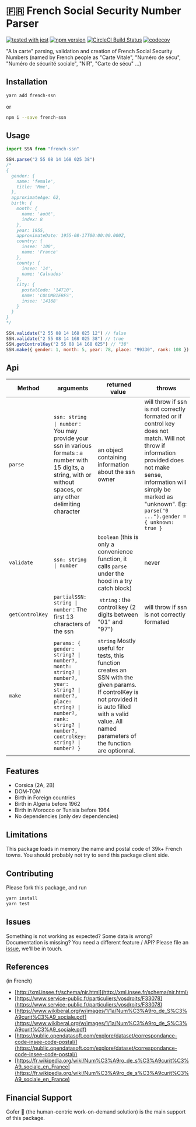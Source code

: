 # 🇫🇷 French Social Security Number Parser

[![tested with jest](https://img.shields.io/badge/tested_with-jest-99424f.svg)](https://github.com/facebook/jest) [![npm version](https://badge.fury.io/js/french-ssn.svg)](http://badge.fury.io/js/french-ssn) [![CircleCI Build Status](https://circleci.com/gh/aymericbouzy/french-ssn.svg?style=shield)](https://circleci.com/gh/aymericbouzy/french-ssn) [![codecov](https://codecov.io/gh/aymericbouzy/french-ssn/branch/master/graph/badge.svg)](https://codecov.io/gh/aymericbouzy/french-ssn)

"A la carte" parsing, validation and creation of French Social Security Numbers (named by French people as "Carte Vitale", "Numéro de sécu", "Numéro de sécurité sociale", "NIR", "Carte de sécu" ...)

## Installation

```sh
yarn add french-ssn
```

or

```sh
npm i --save french-ssn
```

## Usage

```js
import SSN from "french-ssn"

SSN.parse("2 55 08 14 168 025 38")
/*
{
  gender: {
    name: 'female',
    title: 'Mme',
  },
  approximateAge: 62,
  birth: {
    month: {
      name: 'août',
      index: 8
    },
    year: 1955,
    approximateDate: 1955-08-17T00:00:00.000Z,
    country: {
      insee: '100',
      name: 'France'
    },
    county: {
      insee: '14',
      name: 'Calvados'
    },
    city: {
      postalCode: '14710',
      name: 'COLOMBIERES',
      insee: '14168'
    }
  }
}
*/

SSN.validate("2 55 08 14 168 025 12") // false
SSN.validate("2 55 08 14 168 025 38") // true
SSN.getControlKey("2 55 08 14 168 025") // "38"
SSN.make({ gender: 1, month: 5, year: 78, place: "99330", rank: 108 }) // "178059933010817"
```

## Api

| Method | arguments | returned value | throws |
| ------ | --------- | -------------- | ------ |
| `parse` | `ssn: string \| number` : You may provide your ssn in various formats : a number with 15 digits, a string, with or without spaces, or any other delimiting character | an object containing information about the ssn owner | will throw if ssn is not correctly formated or if control key does not match. Will not throw if information provided does not make sense, information will simply be marked as "unknown". Eg: `parse("0 ...").gender = { unknown: true }` |
| `validate` | `ssn: string \| number` | `boolean` (this is only a convenience function, it calls `parse` under the hood in a try catch block) | never |
| `getControlKey` | `partialSSN: string \| number` : The first 13 characters of the ssn | `string` : the control key (2 digits between "01" and "97") | will throw if ssn is not correctly formated |
| `make` | `params: { gender: string? \| number?, month: string? \| number?, year: string? \| number?, place: string? \| number?, rank: string? \| number?, controlKey: string? \| number? }` | `string` Mostly useful for tests, this function creates an SSN with the given params. If controlKey is not provided it is auto filled with a valid value. All named parameters of the function are optionnal. | |

## Features

* Corsica (2A, 2B)
* DOM-TOM
* Birth in Foreign countries
* Birth in Algeria before 1962
* Birth in Morocco or Tunisia before 1964
* No dependencies (only dev dependencies)

## Limitations

This package loads in memory the name and postal code of 39k+ French towns. You should probably not try to send this package client side.

## Contributing

Please fork this package, and run

```sh
yarn install
yarn test
```

## Issues

Something is not working as expected? Some data is wrong? Documentation is missing? You need a different feature / API? Please file an [issue](https://github.com/aymericbouzy/french-ssn/issues/new), we'll be in touch.

## References

(in French)

* [http://xml.insee.fr/schema/nir.html](http://xml.insee.fr/schema/nir.html)
* [https://www.service-public.fr/particuliers/vosdroits/F33078](https://www.service-public.fr/particuliers/vosdroits/F33078)
* [https://www.wikiberal.org/w/images/1/1a/Num%C3%A9ro_de_S%C3%A9curit%C3%A9_sociale.pdf](https://www.wikiberal.org/w/images/1/1a/Num%C3%A9ro_de_S%C3%A9curit%C3%A9_sociale.pdf)
* [https://public.opendatasoft.com/explore/dataset/correspondance-code-insee-code-postal/](https://public.opendatasoft.com/explore/dataset/correspondance-code-insee-code-postal/)
* [https://fr.wikipedia.org/wiki/Num%C3%A9ro_de_s%C3%A9curit%C3%A9_sociale_en_France](https://fr.wikipedia.org/wiki/Num%C3%A9ro_de_s%C3%A9curit%C3%A9_sociale_en_France)

## Financial Support

Gofer 🤝 (the human-centric work-on-demand solution) is the main support of this package.
